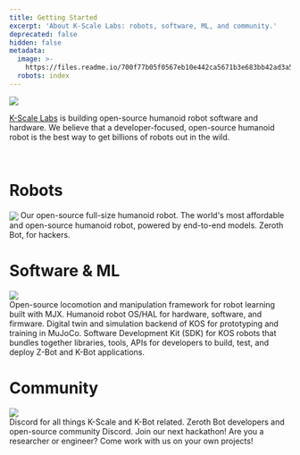 ```yaml
---
title: Getting Started
excerpt: 'About K-Scale Labs: robots, software, ML, and community.'
deprecated: false
hidden: false
metadata:
  image: >-
    https://files.readme.io/700f77b05f0567eb10e442ca5671b3e683bb42ad3a5cb6c9e0b1c3a3eef68abf-Slide_16_9_-_462.png
  robots: index
---
```

<Image align="center" src="https://files.readme.io/036beba228420d628064421764a5f0c58ed994fb8ed030ac18a2c665b1b7f256-Slide_16_9_-_462.png" />

[K-Scale Labs](https://kscale.dev)  is building open-source humanoid robot software and hardware. We believe that a developer-focused, open-source humanoid robot is the best way to get billions of robots out in the wild.

<br />

# Robots

<Image align="center" src="https://files.readme.io/5f3ad22518b1ece1f4c03a2039eab0f519be93fff8192dda570f8ce8780fe414-Group_243.png" />

<Cards columns={3}>
  <Card title="K-Bot" href="https://docs.kscale.dev/docs/kbot#/" icon="fa-robot" target="_blank">
    Our open-source full-size humanoid robot.
  </Card>

  <Card title="Zeroth Bot" href="https://docs.kscale.dev/docs/zeroth-bot#/" icon="fa-robot">
    The world's most affordable and open-source humanoid robot, powered by end-to-end models.
  </Card>

  <Card title="Zeroth Bot (3D Printed)" href="https://docs.kscale.dev/docs/zeroth-bot-01#/" icon="fa-robot">
    Zeroth Bot, for hackers.
  </Card>
</Cards>

# Software & ML

<Image align="center" src="https://files.readme.io/18761370ef4487f4137320c306e768300d1b3c5113a8c3d51fe9e3064fce5695-Slide_16_9_-_490.png" />

<br />

<Cards columns={2}>
  <Card title="ksim" href="https://docs.kscale.dev/docs/ksim#/" icon="fa-robot" target="_blank">
    Open-source locomotion and manipulation framework for robot learning built with MJX.
  </Card>

  <Card title="KOS" href="https://docs.kscale.dev/docs/kos#/" icon="fa-robot">
    Humanoid robot OS/HAL for hardware, software, and firmware.
  </Card>

  <Card title="KOS Sim" href="https://docs.kscale.dev/docs/kos-sim#/" icon="fa-robot">
    Digital twin and simulation backend of KOS for prototyping and training in MuJoCo.
  </Card>

  <Card title="KOS SDK" href="https://docs.kscale.dev/docs/zeroth-bot-01#/" icon="fa-robot">
    Software Development Kit (SDK) for KOS robots that bundles together libraries, tools, APIs for developers to build, test, and deploy Z-Bot and K-Bot applications.
  </Card>
</Cards>

<br />

# Community

<Image align="center" src="https://files.readme.io/8bb18da45d157da340feda4765e8431c7f6524830bc5cef1cf9e61b757e10d37-Slide_16_9_-_489.png" />

<br />

<Cards columns={2}>
  <Card title="K-Scale Discord" href="https://discord.gg/G6KP76uha5" icon="fa-robot" target="_blank">
    Discord for all things K-Scale and K-Bot related.
  </Card>

  <Card title="Zeroth Bot Developer Discord" href="https://docs.kscale.dev/docs/kos#/" icon="fa-robot">
    Zeroth Bot developers and open-source community Discord.
  </Card>

  <Card title="K-Scale Hackathons" href="https://docs.kscale.dev/docs/k-hacks#/" icon="fa-robot">
    Join our next hackathon!
  </Card>

  <Card title="K-Scale Residency" href="https://docs.kscale.dev/docs/residency#/" icon="fa-robot">
    Are you a researcher or engineer? Come work with us on your own projects!
  </Card>
</Cards>